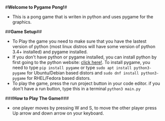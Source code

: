 #**Welcome to Pygame Pong!**#
- This is a pong game that is writen in python and uses pygame for the graphics.

##**Game Setup**##
- To Play the game you need to make sure that you have the lastest version of python (most linux distros will have some version of python 3.4+ installed) and pygame installed.
- If you don't have python or pygame installed, you can install python by first going to the python website: [click here!](https://www.python.org/). To install pygame, you need to type `pip install pygame` or type `sudo apt install python3-pygame` for Ubuntu/Debian based distors and `sudo dnf install python3-pygame` for RHEL/Fedora based distors.
- To play the game, press the run project button in your code editor. if you don't have a run button, type this in a terminal `python3 main.py` 

###**How to Play The Game**###
- one player moves by pressing W and S, to move the other player press Up arrow and down arrow on your keyboard. 
